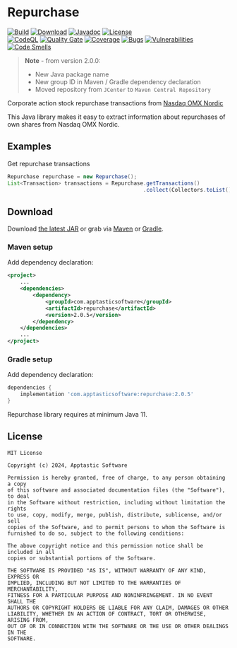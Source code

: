 Repurchase
==================

[![Build](https://github.com/w3stling/repurchase/actions/workflows/build.yml/badge.svg)](https://github.com/w3stling/repurchase/actions/workflows/build.yml)
[![Download](https://img.shields.io/badge/download-2.0.5-brightgreen.svg)](https://central.sonatype.com/artifact/com.apptasticsoftware/repurchase/2.0.5/overview)
[![Javadoc](https://img.shields.io/badge/javadoc-2.0.5-blue.svg)](https://w3stling.github.io/repurchase/javadoc/2.0.5)
[![License](http://img.shields.io/:license-MIT-blue.svg?style=flat-round)](http://apptastic-software.mit-license.org)   
[![CodeQL](https://github.com/w3stling/repurchase/actions/workflows/codeql-analysis.yml/badge.svg)](https://github.com/w3stling/repurchase/actions/workflows/codeql-analysis.yml)
[![Quality Gate](https://sonarcloud.io/api/project_badges/measure?project=w3stling_repurchase&metric=alert_status)](https://sonarcloud.io/summary/new_code?id=w3stling_repurchase)
[![Coverage](https://sonarcloud.io/api/project_badges/measure?project=w3stling_repurchase&metric=coverage)](https://sonarcloud.io/summary/new_code?id=w3stling_repurchase)
[![Bugs](https://sonarcloud.io/api/project_badges/measure?project=w3stling_repurchase&metric=bugs)](https://sonarcloud.io/summary/new_code?id=w3stling_repurchase)
[![Vulnerabilities](https://sonarcloud.io/api/project_badges/measure?project=w3stling_repurchase&metric=vulnerabilities)](https://sonarcloud.io/summary/new_code?id=w3stling_repurchase)
[![Code Smells](https://sonarcloud.io/api/project_badges/measure?project=w3stling_repurchase&metric=code_smells)](https://sonarcloud.io/summary/new_code?id=w3stling_repurchase)

> **Note** - from version 2.0.0:
> * New Java package name
> * New group ID in Maven / Gradle dependency declaration
> * Moved repository from `JCenter` to `Maven Central Repository`

Corporate action stock repurchase transactions from [Nasdaq OMX Nordic][1]

This Java library makes it easy to extract information about repurchases of own shares from Nasdaq OMX Nordic.

Examples
--------
Get repurchase transactions
```java
Repurchase repurchase = new Repurchase();
List<Transaction> transactions = Repurchase.getTransactions()
                                           .collect(Collectors.toList());
```


Download
--------

Download [the latest JAR][2] or grab via [Maven][3] or [Gradle][4].

### Maven setup
Add dependency declaration:
```xml
<project>
    ...
    <dependencies>
        <dependency>
            <groupId>com.apptasticsoftware</groupId>
            <artifactId>repurchase</artifactId>
            <version>2.0.5</version>
        </dependency>
    </dependencies>
    ...
</project>
```

### Gradle setup
Add dependency declaration:
```groovy
dependencies {
    implementation 'com.apptasticsoftware:repurchase:2.0.5'
}
```

Repurchase library requires at minimum Java 11.

License
-------

    MIT License
    
    Copyright (c) 2024, Apptastic Software
    
    Permission is hereby granted, free of charge, to any person obtaining a copy
    of this software and associated documentation files (the "Software"), to deal
    in the Software without restriction, including without limitation the rights
    to use, copy, modify, merge, publish, distribute, sublicense, and/or sell
    copies of the Software, and to permit persons to whom the Software is
    furnished to do so, subject to the following conditions:
    
    The above copyright notice and this permission notice shall be included in all
    copies or substantial portions of the Software.
    
    THE SOFTWARE IS PROVIDED "AS IS", WITHOUT WARRANTY OF ANY KIND, EXPRESS OR
    IMPLIED, INCLUDING BUT NOT LIMITED TO THE WARRANTIES OF MERCHANTABILITY,
    FITNESS FOR A PARTICULAR PURPOSE AND NONINFRINGEMENT. IN NO EVENT SHALL THE
    AUTHORS OR COPYRIGHT HOLDERS BE LIABLE FOR ANY CLAIM, DAMAGES OR OTHER
    LIABILITY, WHETHER IN AN ACTION OF CONTRACT, TORT OR OTHERWISE, ARISING FROM,
    OUT OF OR IN CONNECTION WITH THE SOFTWARE OR THE USE OR OTHER DEALINGS IN THE
    SOFTWARE.


[1]: http://www.nasdaqomx.com
[2]: https://central.sonatype.com/artifact/com.apptasticsoftware/repurchase/2.0.5/overview
[3]: https://maven.apache.org
[4]: https://gradle.org